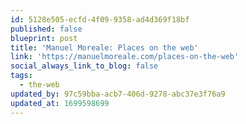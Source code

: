 ```yaml
---
id: 5128e505-ecfd-4f09-9358-ad4d369f18bf
published: false
blueprint: post
title: 'Manuel Moreale: Places on the web'
link: 'https://manuelmoreale.com/places-on-the-web'
social_always_link_to_blog: false
tags:
  - the-web
updated_by: 97c59bba-acb7-406d-9278-abc37e3f76a9
updated_at: 1699598699
---
```


